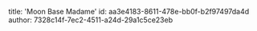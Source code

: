 title: 'Moon Base Madame'
id: aa3e4183-8611-478e-bb0f-b2f97497da4d
author: 7328c14f-7ec2-4511-a24d-29a1c5ce23eb
